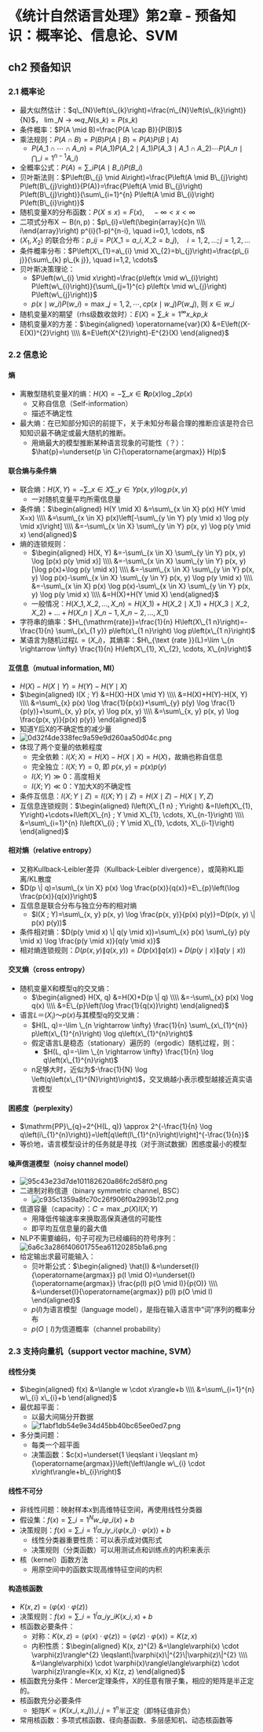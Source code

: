 # 《统计自然语言处理》第2章 - 预备知识：概率论、信息论、SVM


## ch2 预备知识
### 2.1 概率论
- 最大似然估计：$q\_{N}\left(s\_{k}\right)=\frac{n\_{N}\left(s\_{k}\right)}{N}$， $\lim \_{N \rightarrow \infty} q\_{N}\left(s\_{k}\right)=P\left(s\_{k}\right)$
- 条件概率：$P(A \mid B)=\frac{P(A \cap B)}{P(B)}$
- 乘法规则：$P(A \cap B)=P(B) P(A \mid B)=P(A) P(B \mid A)$
	- $P\left(A\_{1} \cap \cdots \cap A\_{n}\right)=P\left(A\_{1}\right) P\left(A\_{2} \mid A\_{1}\right) P\left(A\_{3} \mid A\_{1} \cap A\_{2}\right) \cdots P\left(A\_{n} \mid \bigcap\_{i=1}^{n-1} A\_{i}\right)$
- 全概率公式：$P(A)=\sum\_{i} P\left(A \mid B\_{i}\right) P\left(B\_{i}\right)$
- 贝叶斯法则：$P\left(B\_{j} \mid A\right)=\frac{P\left(A \mid B\_{j}\right) P\left(B\_{j}\right)}{P(A)}=\frac{P\left(A \mid B\_{j}\right) P\left(B\_{j}\right)}{\sum\_{i=1}^{n} P\left(A \mid B\_{i}\right) P\left(B\_{i}\right)}$
- 随机变量X的分布函数：$P(X \leqslant x)=F(x), \quad-\infty<x<\infty$
- 二项式分布$\mathrm{X} \sim \mathrm{B}(\mathrm{n}, \mathrm{p})$：$p\_{i}=\left(\begin{array}{c}n \\\\ i\end{array}\right) p^{i}(1-p)^{n-i}, \quad i=0,1, \cdots, n$
- $(X_1, X_2)$ 的联合分布：$p\_{ij}=P\left(X\_{1}=a\_{i}, X\_{2}=b\_{j}\right), \quad i=1,2, \ldots ; j=1,2, \ldots$
- 条件概率分布：$P\left(X\_{1}=a\_{i} \mid X\_{2}=b\_{j}\right)=\frac{p\_{i j}}{\sum\_{k} p\_{k j}}, \quad i=1,2, \cdots$
- 贝叶斯决策理论：
	- $P\left(w\_{i} \mid x\right)=\frac{p\left(x \mid w\_{i}\right) P\left(w\_{i}\right)}{\sum\_{j=1}^{c} p\left(x \mid w\_{j}\right) P\left(w\_{j}\right)}$
	- $p\left(x \mid w\_{i}\right) P\left(w\_{i}\right)=\max \_{j=1,2, \cdots, c} p\left(x \mid w\_{j}\right) P\left(w\_{j}\right),$ 则 $x \in w\_{i}$
- 随机变量$X$的期望（rhs级数收敛时）：$E(X)=\sum\_{k=1}^{\infty} x\_{k} p\_{k}$
- 随机变量$X$的方差：$\begin{aligned} \operatorname{var}(X) &=E\left((X-E(X))^{2}\right) \\\\ &=E\left(X^{2}\right)-E^{2}(X) \end{aligned}$

### 2.2 信息论
#### 熵
- 离散型随机变量$X$的熵：$H(X)=-\sum\_{x \in \mathbf{R}} p(x) \log \_{2} p(x)$
	- 又称自信息（Self-information）
	- 描述不确定性
- 最大熵：在已知部分知识的前提下，关于未知分布最合理的推断应该是符合已知知识最不确定或最大随机的推断。
	- 用熵最大的模型推断某种语言现象的可能性（？）：$\hat{p}=\underset{p \in C}{\operatorname{argmax}} H(p)$

#### 联合熵与条件熵
- 联合熵：$H(X, Y)=-\sum\_{x \in X} \sum\_{y \in Y} p(x, y) \log p(x, y)$
	- 一对随机变量平均所需信息量
- 条件熵：$\begin{aligned} H(Y \mid X) &=\sum\_{x \in X} p(x) H(Y \mid X=x) \\\\ &=\sum\_{x \in X} p(x)\left[-\sum\_{y \in Y} p(y \mid x) \log p(y \mid x)\right] \\\\ &=-\sum\_{x \in X} \sum\_{y \in Y} p(x, y) \log p(y \mid x) \end{aligned}$
- 熵的连锁规则：
	- $\begin{aligned} H(X, Y) &=-\sum\_{x \in X} \sum\_{y \in Y} p(x, y) \log [p(x) p(y \mid x)] \\\\ &=-\sum\_{x \in X} \sum\_{y \in Y} p(x, y)[\log p(x)+\log p(y \mid x)] \\\\ &=-\sum\_{x \in X} \sum\_{y \in Y} p(x, y) \log p(x)-\sum\_{x \in X} \sum\_{y \in Y} p(x, y) \log p(y \mid x) \\\\ &=-\sum\_{x \in X} p(x) \log p(x)-\sum\_{x \in X} \sum\_{y \in Y} p(x, y) \log p(y \mid x) \\\\ &=H(X)+H(Y \mid X) \end{aligned}$
	- 一般情况：$H\left(X\_{1}, X\_{2}, \ldots, X\_{n}\right)=H\left(X\_{1}\right)+H\left(X\_{2} \mid X\_{1}\right)+H\left(X\_{3} \mid X\_{2}, X\_{2}\right)+\ldots+H\left(X\_{n} \mid X\_{n-1}, X\_{n-2}, \ldots, X\_{1}\right)$
- 字符串的熵率：$H\_{\mathrm{rate}}=\frac{1}{n} H\left(X\_{1 n}\right)=-\frac{1}{n} \sum\_{x\_{1 y}} p\left(x\_{1 n}\right) \log p\left(x\_{1 n}\right)$
- 某语言为随机过程$L=\left(X\_{i}\right)$，其熵率：$H\_{\text {rate }}(L)=\lim \_{n \rightarrow \infty} \frac{1}{n} H\left(X\_{1}, X\_{2}, \cdots, X\_{n}\right)$

#### 互信息（mutual information, MI）
- $H(X)-H(X \mid Y)=H(Y)-H(Y \mid X)$
- $\begin{aligned} I(X ; Y) &=H(X)-H(X \mid Y) \\\\ &=H(X)+H(Y)-H(X, Y) \\\\ &=\sum\_{x} p(x) \log \frac{1}{p(x)}+\sum\_{y} p(y) \log \frac{1}{p(y)}+\sum\_{x, y} p(x, y) \log p(x, y) \\\\ &=\sum\_{x, y} p(x, y) \log \frac{p(x, y)}{p(x) p(y)} \end{aligned}$
- 知道Y后X的不确定性的减少量
- ![0d32f4de338fec9a59e9d260aa50d04c.png](/blog/_resources/b23d39e5236741c4b8e42713a392c495.png)
- 体现了两个变量的依赖程度
	- 完全依赖：$I(X ; X)=H(X)-H(X \mid X)=H(X)$，故熵也称自信息
	- 完全独立：$I(X ; Y)=0,$ 即 $p(x, y)=p(x) p(y)$ 
	- $I(X ; Y)\gg 0$：高度相关
	- $I(X ; Y)\ll 0$：Y加大X的不确定性
- 条件互信息：$I(X ; Y \mid Z)=I((X ; Y) \mid Z)=H(X \mid Z)-H(X \mid Y, Z)$
- 互信息连锁规则：$\begin{aligned} I\left(X\_{1 n} ; Y\right) &=I\left(X\_{1}, Y\right)+\cdots+I\left(X\_{n} ; Y \mid X\_{1}, \cdots, X\_{n-1}\right) \\\\ &=\sum\_{i=1}^{n} I\left(X\_{i} ; Y \mid X\_{1}, \cdots, X\_{i-1}\right) \end{aligned}$

#### 相对熵（relative entropy）
- 又称Kullback-Leibler差异（Kullback-Leibler divergence），或简称KL距离/KL散度
- $D(p \| q)=\sum\_{x \in X} p(x) \log \frac{p(x)}{q(x)}=E\_{p}\left(\log \frac{p(x)}{q(x)}\right)$
- 互信息是联合分布与独立分布的相对熵
	- $I(X ; Y)=\sum\_{x, y} p(x, y) \log \frac{p(x, y)}{p(x) p(y)}=D(p(x, y) \| p(x) p(y))$
- 条件相对熵：$D(p(y \mid x) \| q(y \mid x))=\sum\_{x} p(x) \sum\_{y} p(y \mid x) \log \frac{p(y \mid x)}{q(y \mid x)}$
- 相对熵连锁规则：$D(p(x, y) \| q(x, y))=D(p(x) \| q(x))+D(p(y \mid x) \| q(y \mid x))$
 
#### 交叉熵（cross entropy）
- 随机变量X和模型q的交叉熵：
	- $\begin{aligned} H(X, q) &=H(X)+D(p \| q) \\\\ &=-\sum\_{x} p(x) \log q(x) \\\\ &=E\_{p}\left(\log \frac{1}{q(x)}\right) \end{aligned}$
- 语言$L＝(X_i)～p(x)$与其模型q的交叉熵：
	- $H(L, q)=-\lim \_{n \rightarrow \infty} \frac{1}{n} \sum\_{x\_{1}^{n}} p\left(x\_{1}^{n}\right) \log q\left(x\_{1}^{n}\right)$
	- 假定语言L是稳态（stationary）遍历的（ergodic）随机过程，则：
		- $H(L, q)=-\lim \_{n \rightarrow \infty} \frac{1}{n} \log q\left(x\_{1}^{n}\right)$
	- n足够大时，近似为$-\frac{1}{N} \log \left(q\left(x\_{1}^{N}\right)\right)$，交叉熵越小表示模型越接近真实语言模型

#### 困惑度（perplexity）
- $\mathrm{PP}\_{q}=2^{H(L, q)} \approx 2^{-\frac{1}{n} \log q\left(i\_{1}^{n}\right)}=\left[q\left(l\_{1}^{n}\right)\right]^{-\frac{1}{n}}$
- 等价地，语言模型设计的任务就是寻找（对于测试数据）困惑度最小的模型

#### 噪声信道模型（noisy channel model）
- ![95c43e23d7de101182620a86fc2d58f0.png](/blog/_resources/539c0fc798e94c4eab8da80dab7aec84.png)
- 二进制对称信道（binary symmetric channel, BSC）
	- ![c935c1359a8fc70c26f906f0a2993b12.png](/blog/_resources/31e1aed18cec4e97a983011266c32831.png)
- 信道容量（capacity）：$C=\max \_{p(X)} I(X ; Y)$
	- 用降低传输速率来换取高保真通信的可能性
	- 即平均互信息量的最大值
- NLP不需要编码，句子可视为已经编码的符号序列：![6a6c3a286f40601755ea61120285b1a6.png](/blog/_resources/ce281f6e4099463eac2f6c8f3727ea5b.png)
- 给定输出求最可能输入：
	- 贝叶斯公式：$\begin{aligned} \hat{I} &=\underset{I}{\operatorname{argmax}} p(I \mid O)=\underset{I}{\operatorname{argmax}} \frac{p(I) p(O \mid I)}{p(O)} \\\\ &=\underset{I}{\operatorname{argmax}} p(I) p(O \mid I) \end{aligned}$
	- $p(I)$为语言模型（language model），是指在输入语言中“词”序列的概率分布
	- $p(O \mid I)$为信道概率（channel probability）


### 2.3 支持向量机（support vector machine, SVM）
#### 线性分类
- $\begin{aligned} f(x) &=\langle w \cdot x\rangle+b \\\\ &=\sum\_{i=1}^{n} w\_{i} x\_{i}+b \end{aligned}$
- 最优超平面：
	- 以最大间隔分开数据
	- ![f1abf1db54e9e34d45bb40bc65ee0ed7.png](/blog/_resources/6c9ed09b16624e20a1a203811f4198c8.png)
- 多分类问题：
	- 每类一个超平面
	- 决策函数：$c(x)=\underset{1 \leqslant i \leqslant m}{\operatorname{argmax}}\left(\left\langle w\_{i} \cdot x\right\rangle+b\_{i}\right)$

#### 线性不可分
- 非线性问题：映射样本x到高维特征空间，再使用线性分类器
- 假设集：$f(x)=\sum\_{i=1}^{N} w\_{i} \varphi\_{i}(x)+b$
- 决策规则：$f(x)=\sum\_{i=1}^{l} \alpha\_{i} y\_{i}\left\langle\varphi\left(x\_{i}\right) \cdot \varphi(x)\right\rangle+b$
	- 线性分类器重要性质：可以表示成对偶形式
	- 决策规则（分类函数）可以用测试点和训练点的内积来表示
- 核（kernel）函数方法
	- 用原空间中的函数实现高维特征空间的内积

#### 构造核函数
- $K(x, z)=\langle\varphi(x) \cdot \varphi(z)\rangle$
- 决策规则：$f(x)=\sum\_{i=1}^{l} \alpha\_{i} y\_{i} K\left(x\_{i}, x\right)+b$
- 核函数必要条件：
	- 对称：$K(x, z)=\langle\varphi(x) \cdot \varphi(z)\rangle=\langle\varphi(z) \cdot \varphi(x)\rangle=K(z, x)$
	- 内积性质：$\begin{aligned} K(x, z)^{2} &=\langle\varphi(x) \cdot \varphi(z)\rangle^{2} \leqslant\|\varphi(x)\|^{2}\|\varphi(z)\|^{2} \\\\ &=\langle\varphi(x) \cdot \varphi(x)\rangle\langle\varphi(z) \cdot \varphi(z)\rangle=K(x, x) K(z, z) \end{aligned}$
- 核函数充分条件：Mercer定理条件，X的任意有限子集，相应的矩阵是半正定的。
- 核函数充分必要条件
	- 矩阵$K=\left(K\left(x\_{i}, x\_{j}\right)\right)\_{i, j=1}^{n}$半正定（即特征值非负）
- 常用核函数：多项式核函数、径向基函数、多层感知机、动态核函数等

